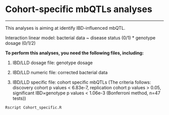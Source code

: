 # Cohort-specific mbQTLs analyses
--------------------------

This analyses is aiming at identify IBD-influenced mbQTL.

Interaction linear model: bacterial data ~ disease status (0/1) * genotype dosage (0/1/2)

**To perform this analyses, you need the following files, including:**

1) IBD/LLD dosage file: genotype dosage

2) IBD/LLD numeric file: corrected bacterial data

3) IBD/LLD specific file: cohort specific mbQTLs (The criteria follows: discovery cohort p values < 6.83e-7, replication cohort p values > 0.05, significant IBD×genotype p values < 1.06e-3 (Bonferroni method, n=47 tests))

```
Rscript Cohort_specific.R
```
